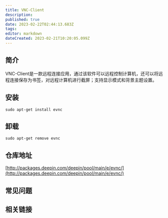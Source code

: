 ```yaml
---
title: VNC-Client
description: 
published: true
date: 2023-02-22T02:44:13.683Z
tags: 
editor: markdown
dateCreated: 2023-02-21T10:20:05.099Z
---
```


## 简介

VNC-Client是一款远程连接应用，通过该软件可以远程控制计算机，还可以将远程连接保存为书签，对远程计算机进行截屏；支持显示模式和背景主题设置。

## 安装

`sudo apt-get install evnc`

## 卸载

`sudo apt-get remove evnc`

## 仓库地址

[http://packages.deepin.com/deepin/pool/main/e/evnc/](http://packages.deepin.com/deepin/pool/main/e/evnc/)

## 常见问题

## 相关链接
